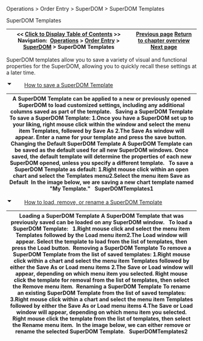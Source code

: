 ﻿


Operations \> Order Entry \> SuperDOM \> SuperDOM Templates






















SuperDOM Templates







| \<\< [Click to Display Table of Contents](superdom_templates.md) \>\> **Navigation:**     [Operations](operations-1.md) \> [Order Entry](order_entry-1.md) \> [SuperDOM](superdom-1.md) \> SuperDOM Templates | [Previous page](using_superdom_columns-1.md) [Return to chapter overview](superdom-1.md) [Next page](working_with_indicators_superdom-1.md) |
| --- | --- |














SuperDOM templates allow you to save a variety of visual and functional properties for the SuperDOM, allowing you to quickly recall these settings at a later time.


![tog_minus](tog_minus-1.gif)        [How to save a SuperDOM Template](javascript:HMToggle('toggle','HowToSaveASuperDOMTemplate','HowToSaveASuperDOMTemplate_ICON'))




| A SuperDOM Template can be applied to a new or previously opened SuperDOM to load customized settings, including any additional columns saved as part of the template.   Saving a SuperDOM Template To save a SuperDOM Template: 1\.Once you have a SuperDOM set up to your liking, right mouse click within the window and select the menu item Templates, followed by Save As 2\.The Save As window will appear. Enter a name for your template and press the save button.  Changing the Default SuperDOM Template A SuperDOM Template can be saved as the default used for all new SuperDOM windows. Once saved, the default template will determine the properties of each new SuperDOM opened, unless you specify a different template.   To save a SuperDOM Template as default: 1\.Right mouse click within an open chart and select the Templates menu2\.Select the menu item Save as Default  In the image below, we are saving a new chart template named "My Template."   SuperDOMTemplates1 |
| --- |



![tog_minus](tog_minus-1.gif)        [How to load, remove, or rename a SuperDOM Template](javascript:HMToggle('toggle','HowToLoadRemoveOrRenameASuperDOMTemplate','HowToLoadRemoveOrRenameASuperDOMTemplate_ICON'))




| Loading a SuperDOM Template A SuperDOM Template that was previously saved can be loaded on any SuperDOM window.   To load a SuperDOM Template:   1\.Right mouse click and select the menu item Templates followed by the Load menu item2\.The Load window will appear. Select the template to load from the list of templates, then press the Load button.  Removing a SuperDOM Template To remove a SuperDOM Template from the list of saved templates: 1\.Right mouse click within a chart and select the menu item Templates followed by either the Save As or Load menu items 2\.The Save or Load window will appear, depending on which menu item you selected. Right mouse click the template for removal from the list of templates, then select the Remove menu item.  Renaming a SuperDOM Template To rename an existing SuperDOM Template from the list of saved templates: 3\.Right mouse click within a chart and select the menu item Templates followed by either the Save As or Load menu items 4\.The Save or Load window will appear, depending on which menu item you selected. Right mouse click the template from the list of templates, then select the Rename menu item.  In the image below, we can either remove or rename the selected SuperDOM Template.   SuperDOMTemplates2 |
| --- |










